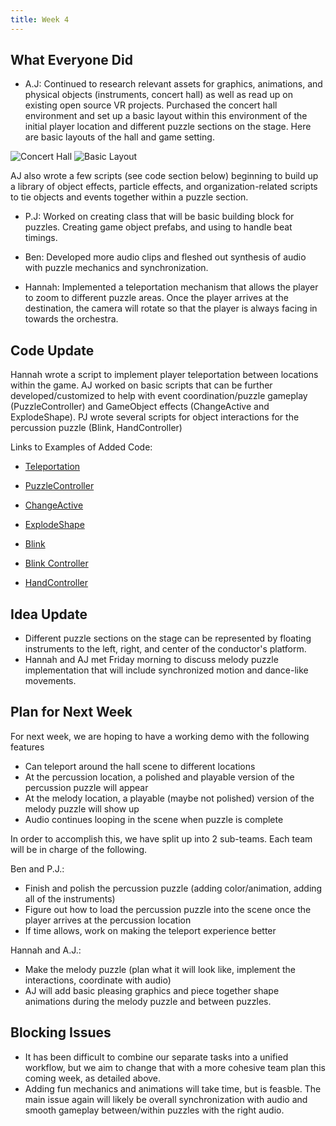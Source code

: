 ```yaml
---
title: Week 4
---
```


## What Everyone Did
* A.J: Continued to research relevant assets for graphics, animations, and physical objects (instruments, concert hall) as well as read up on existing open source VR projects. Purchased the concert hall environment and set up a basic layout within this environment of the initial player location and different puzzle sections on the stage.
Here are basic layouts of the hall and game setting.

![Concert Hall](https://github.com/UWRealityLab/vrcapstone19sp-team7/raw/gh-pages/assets/concerthall1.png)
![Basic Layout](https://github.com/UWRealityLab/vrcapstone19sp-team7/raw/gh-pages/assets/concerthall2.png)

AJ also wrote a few scripts (see code section below) beginning to build up a library of object effects, particle effects, and organization-related scripts to tie objects and events together within a puzzle section.

* P.J: Worked on creating class that will be basic building block for puzzles. Creating game object prefabs, and using to handle beat timings.

* Ben: Developed more audio clips and fleshed out synthesis of audio with puzzle mechanics and synchronization.

* Hannah: Implemented a teleportation mechanism that allows the player to zoom to different puzzle areas. 
Once the player arrives at the destination, the camera will rotate so that the player is always facing in towards the orchestra. 

## Code Update
Hannah wrote a script to implement player teleportation between locations within the game. AJ worked on basic scripts that can be further developed/customized to help with event coordination/puzzle gameplay (PuzzleController) and GameObject effects (ChangeActive and ExplodeShape). PJ wrote several scripts for object interactions for the percussion puzzle (Blink, HandController)

Links to Examples of Added Code:
* [Teleportation](https://github.com/UWRealityLab/vrcapstone19sp-team7/blob/master/PhantasiaConductor/Assets/Scripts/PerspectiveShift.cs)

* [PuzzleController](https://github.com/UWRealityLab/vrcapstone19sp-team7/blob/master/PhantasiaConductor/Assets/Scripts/Puzzle_Controller.cs)
     
* [ChangeActive](https://github.com/UWRealityLab/vrcapstone19sp-team7/tree/master/PhantasiaConductor/Assets/Scripts/ChangeActive.cs)

* [ExplodeShape](https://github.com/UWRealityLab/vrcapstone19sp-team7/tree/master/PhantasiaConductor/Assets/Scripts/ExplodeShape.cs)

* [Blink](https://github.com/UWRealityLab/vrcapstone19sp-team7/blob/master/PhantasiaConductor/Assets/Scripts/Blink.cs)

* [Blink Controller](https://github.com/UWRealityLab/vrcapstone19sp-team7/blob/master/PhantasiaConductor/Assets/Scripts/BeatBlinkController.cs)

* [HandController](https://github.com/UWRealityLab/vrcapstone19sp-team7/blob/master/PhantasiaConductor/Assets/Scripts/HandController.cs)

## Idea Update
* Different puzzle sections on the stage can be represented by floating instruments to the left, right, and center of the conductor's platform.
* Hannah and AJ met Friday morning to discuss melody puzzle implementation that will include synchronized motion and dance-like movements.

## Plan for Next Week
For next week, we are hoping to have a working demo with the following features
* Can teleport around the hall scene to different locations
* At the percussion location, a polished and playable version of the percussion puzzle will appear
* At the melody location, a playable (maybe not polished) version of the melody puzzle will show up
* Audio continues looping in the scene when puzzle is complete

In order to accomplish this, we have split up into 2 sub-teams. Each team will be in charge of the following.

Ben and P.J.:
* Finish and polish the percussion puzzle (adding color/animation, adding all of the instruments)
* Figure out how to load the percussion puzzle into the scene once the player arrives at the percussion location 
* If time allows, work on making the teleport experience better

Hannah and A.J.:
* Make the melody puzzle (plan what it will look like, implement the interactions, coordinate with audio)
* AJ will add basic pleasing graphics and piece together shape animations during the melody puzzle and between puzzles.

## Blocking Issues
* It has been difficult to combine our separate tasks into a unified workflow, but we aim to change that with a more cohesive team plan this coming week, as detailed above.
* Adding fun mechanics and animations will take time, but is feasble. The main issue again will likely be overall synchronization with audio and smooth gameplay between/within puzzles with the right audio.
